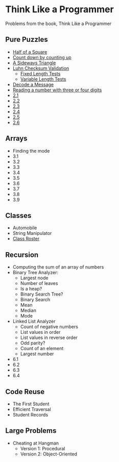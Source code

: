 # Think Like a Programmer

Problems from the book, Think Like a Programmer

## Pure Puzzles
* [Half of a
  Square](https://github.com/paulghaddad/think_like_a_programmer_problems/blob/master/pure_puzzles/half_of_a_square.rb)
* [Count down by counting up](https://github.com/paulghaddad/think_like_a_programmer_problems/blob/master/pure_puzzles/count_down_by_counting_up.rb)
* [A Sideways Triangle](https://github.com/paulghaddad/think_like_a_programmer_problems/blob/master/pure_puzzles/a_sideways_triangle.rb)
* [Luhn Checksum Validation](https://github.com/paulghaddad/think_like_a_programmer_problems/blob/master/pure_puzzles/luhn_checksum_validator.rb)
  * [Fixed Length Tests](https://github.com/paulghaddad/think_like_a_programmer_problems/blob/master/pure_puzzles/luhn_checksum_validation_fixed_length_spec.rb)
  * [Variable Length Tests](https://github.com/paulghaddad/think_like_a_programmer_problems/blob/master/pure_puzzles/luhn_checksum_validation_variable_length_spec.rb)
* [Decode a Message](https://github.com/paulghaddad/think_like_a_programmer_problems/blob/master/pure_puzzles/decode_a_message.rb)
* [Reading a number with three or four digits](https://github.com/paulghaddad/think_like_a_programmer_problems/blob/master/pure_puzzles/reading_a_number_with_three_or_four_digits.rb)
* [2.1](https://github.com/paulghaddad/think_like_a_programmer_problems/blob/master/pure_puzzles/2_1.rb)
* [2.2](https://github.com/paulghaddad/think_like_a_programmer_problems/blob/master/pure_puzzles/2_2.rb)
* [2.3](https://github.com/paulghaddad/think_like_a_programmer_problems/blob/master/pure_puzzles/2_3.rb)
* [2.4](https://github.com/paulghaddad/think_like_a_programmer_problems/blob/master/pure_puzzles/2_4.rb)
* [2.5](https://github.com/paulghaddad/think_like_a_programmer_problems/blob/master/pure_puzzles/2_5.rb)
* [2.6](https://github.com/paulghaddad/think_like_a_programmer_problems/blob/master/pure_puzzles/2_6.rb)

## Arrays
* Finding the mode
* 3.1
* 3.2
* 3.3
* 3.4
* 3.5
* 3.6
* 3.7
* 3.8
* 3.9

## Classes
* Automobile
* String Manipulator
* [Class Roster](https://github.com/paulghaddad/think_like_a_programmer_problems/tree/master/classes/student_records)

## Recursion
* Computing the sum of an array of numbers
* Binary Tree Analyzer:
  * Largest node
  * Number of leaves
  * Is a heap?
  * Binary Search Tree?
  * Binary Search
  * Mean
  * Median
  * Mode
* Linked List Analyzer
  * Count of negative numbers
  * List values in order
  * List values in reverse order
  * Odd parity?
  * Count of an element
  * Largest number
* 6.1
* 6.2
* 6.3
* 6.4

## Code Reuse
* The First Student
* Efficient Traversal
* Student Records

## Large Problems
* Cheating at Hangman
  * Version 1: Procedural
  * Version 2: Object-Oriented
